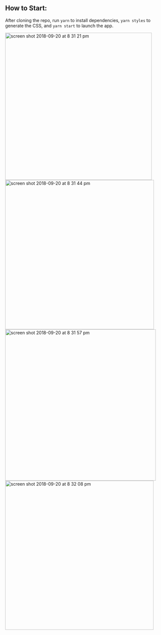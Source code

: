 ## How to Start:
After cloning the repo, run `yarn` to install dependencies, `yarn styles` to generate the CSS, and `yarn start` to launch the app.

<img width="470" alt="screen shot 2018-09-20 at 8 31 21 pm" src="https://user-images.githubusercontent.com/16511774/45853684-a92b8f80-bd14-11e8-9e1c-2ce0dd5b98bb.png">
<img width="477" alt="screen shot 2018-09-20 at 8 31 44 pm" src="https://user-images.githubusercontent.com/16511774/45853685-a92b8f80-bd14-11e8-91e4-32575195afeb.png">
<img width="483" alt="screen shot 2018-09-20 at 8 31 57 pm" src="https://user-images.githubusercontent.com/16511774/45853686-a92b8f80-bd14-11e8-9f97-109f07dffa23.png">
<img width="476" alt="screen shot 2018-09-20 at 8 32 08 pm" src="https://user-images.githubusercontent.com/16511774/45853687-a92b8f80-bd14-11e8-9e25-2f03152a0f5e.png">